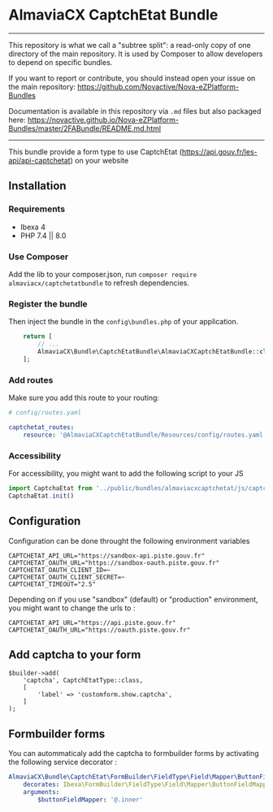 # AlmaviaCX CaptchEtat Bundle

----

This repository is what we call a "subtree split": a read-only copy of one directory of the main repository.
It is used by Composer to allow developers to depend on specific bundles.

If you want to report or contribute, you should instead open your issue on the main repository: https://github.com/Novactive/Nova-eZPlatform-Bundles

Documentation is available in this repository via `.md` files but also packaged here: https://novactive.github.io/Nova-eZPlatform-Bundles/master/2FABundle/README.md.html

----

This bundle provide a form type to use CaptchEtat (https://api.gouv.fr/les-api/api-captchetat) on your website

## Installation

### Requirements

* Ibexa 4
* PHP 7.4 || 8.0

### Use Composer

Add the lib to your composer.json, run `composer require almaviacx/captchetatbundle` to refresh dependencies.

### Register the bundle

Then inject the bundle in the `config\bundles.php` of your application.

```php
    return [
        // ...
        AlmaviaCX\Bundle\CaptchEtatBundle\AlmaviaCXCaptchEtatBundle::class => [ 'all'=> true ],
    ];
```

### Add routes

Make sure you add this route to your routing:

```yaml
# config/routes.yaml

captchetat_routes:
    resource: '@AlmaviaCXCaptchEtatBundle/Resources/config/routes.yaml'
```

### Accessibility

For accessibility, you might want to add the following script to your JS

```javascript
import CaptchaEtat from '../public/bundles/almaviacxcaptchetat/js/captchetat-widget'
CaptchaEtat.init()
```

## Configuration

Configuration can be done throught the following environment variables

```
CAPTCHETAT_API_URL="https://sandbox-api.piste.gouv.fr"
CAPTCHETAT_OAUTH_URL="https://sandbox-oauth.piste.gouv.fr"
CAPTCHETAT_OAUTH_CLIENT_ID=~
CAPTCHETAT_OAUTH_CLIENT_SECRET=~
CAPTCHETAT_TIMEOUT="2.5"
```

Depending on if you use "sandbox" (default) or "production" environment, you might want to change the urls to :
```
CAPTCHETAT_API_URL="https://api.piste.gouv.fr"
CAPTCHETAT_OAUTH_URL="https://oauth.piste.gouv.fr"
```

## Add captcha to your form 

```injectablephp
$builder->add(
    'captcha', CaptchEtatType::class, 
    [
        'label' => 'customform.show.captcha',
    ]
);
```

## Formbuilder forms
You can autommaticaly add the captcha to formbuilder forms by activating the following service decorator :

```yaml
AlmaviaCX\Bundle\CaptchEtat\FormBuilder\FieldType\Field\Mapper\ButtonFieldMapperDecorator:
    decorates: Ibexa\FormBuilder\FieldType\Field\Mapper\ButtonFieldMapper
    arguments:
        $buttonFieldMapper: '@.inner'
```
